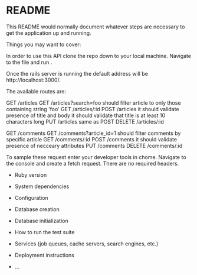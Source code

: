 # README

This README would normally document whatever steps are necessary to get the
application up and running.

Things you may want to cover:

In order to use this API clone the repo down to your local machine. Navigate to the file and run <rails s>.

Once the rails server is running the default address will be http://localhost:3000/.

The available routes are:

GET /articles
GET /articles?search=foo
  should filter article to only those containing string 'foo'
GET /articles/:id
POST /articles
  it should validate presence of title and body
  it should validate that title is at least 10 characters long
PUT /articles
  same as POST
DELETE /articles/:id

GET /comments
GET /comments?article_id=1
  should filter comments by specific article
GET /comments/:id
POST /comments
  it should validate presence of necceary attributes
PUT /comments
DELETE /comments/:id

To sample these request enter your developer tools in chome. Navigate to the console and create a fetch request. There are no required headers.

* Ruby version

* System dependencies

* Configuration

* Database creation

* Database initialization

* How to run the test suite

* Services (job queues, cache servers, search engines, etc.)

* Deployment instructions

* ...
